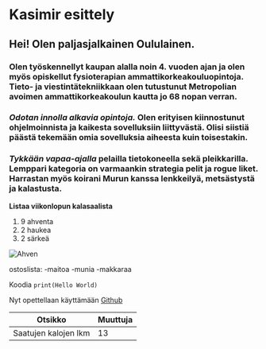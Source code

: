 # Kasimir esittely

## Hei! Olen paljasjalkainen Oululainen.

### **Olen työskennellyt** kaupan alalla noin 4. vuoden ajan ja olen myös opiskellut fysioterapian ammattikorkeakouluopintoja. Tieto- ja viestintätekniikkaan olen tutustunut Metropolian avoimen ammattikorkeakoulun kautta jo 68 nopan verran.

### *Odotan innolla alkavia opintoja.* Olen erityisen kiinnostunut ohjelmoinnista ja kaikesta sovelluksiin liittyvästä. Olisi siistiä päästä tekemään omia sovelluksia aiheesta kuin toisestakin.

### *Tykkään vapaa-ajalla* pelailla tietokoneella sekä pleikkarilla. Lemppari kategoria on varmaankin strategia pelit ja rogue liket. Harrastan myös koirani Murun kanssa lenkkeilyä, metsästystä ja kalastusta. 



**Listaa viikonlopun kalasaalista**
1. 9 ahventa
2. 2 haukea
3. 2 särkeä

![Ahven](https://s3.animalia.bio/animals/photos/full/original/d31491-yellow-perch-perca-flavescens.webp "Ahven")

ostoslista:
-maitoa
-munia
-makkaraa

Koodia `print(Hello World)`

Nyt opettellaan käyttämään [Github](https://github.com)

| Otsikko | Muuttuja |
-----------|-----------
| Saatujen kalojen lkm | 13 |







